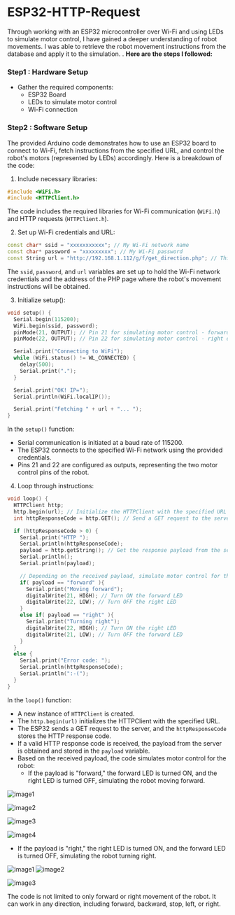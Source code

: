 # ESP32-HTTP-Request
Through working with an ESP32 microcontroller over Wi-Fi and using LEDs to simulate motor control, I have gained a deeper understanding of robot movements. I was able to retrieve the robot movement instructions from the database and apply it to the simulation. . 
**Here are the steps I followed:**
### Step1 : Hardware Setup
- Gather the required components:
   - ESP32 Board
   - LEDs to simulate motor control
   - Wi-Fi connection
### Step2 : Software Setup
The provided Arduino code demonstrates how to use an ESP32 board to connect to Wi-Fi, fetch instructions from the specified URL, and control the robot's motors (represented by LEDs) accordingly. Here is a breakdown of the code:

1. Include necessary libraries:

```cpp
#include <WiFi.h>
#include <HTTPClient.h>
```

The code includes the required libraries for Wi-Fi communication (`WiFi.h`) and HTTP requests (`HTTPClient.h`).

2. Set up Wi-Fi credentials and URL:

```cpp
const char* ssid = "xxxxxxxxxxx"; // My Wi-Fi network name
const char* password = "xxxxxxxxx"; // My Wi-Fi password
const String url = "http://192.168.1.112/g/f/get_direction.php"; // This is my address of PHP page
```

The `ssid`, `password`, and `url` variables are set up to hold the Wi-Fi network credentials and the address of the PHP page where the robot's movement instructions will be obtained. 

3. Initialize setup():

```cpp
void setup() {
  Serial.begin(115200);
  WiFi.begin(ssid, password);
  pinMode(21, OUTPUT); // Pin 21 for simulating motor control - forward direction
  pinMode(22, OUTPUT); // Pin 22 for simulating motor control - right direction

  Serial.print("Connecting to WiFi");
  while (WiFi.status() != WL_CONNECTED) {
    delay(500);
    Serial.print(".");
  }

  Serial.print("OK! IP=");
  Serial.println(WiFi.localIP());

  Serial.print("Fetching " + url + "... ");
}
```

In the `setup()` function:
- Serial communication is initiated at a baud rate of 115200.
- The ESP32 connects to the specified Wi-Fi network using the provided credentials.
- Pins 21 and 22 are configured as outputs, representing the two motor control pins of the robot.

4. Loop through instructions:

```cpp
void loop() {
  HTTPClient http;
  http.begin(url); // Initialize the HTTPClient with the specified URL
  int httpResponseCode = http.GET(); // Send a GET request to the server and get the HTTP response code

  if (httpResponseCode > 0) {
    Serial.print("HTTP ");
    Serial.println(httpResponseCode);
    payload = http.getString(); // Get the response payload from the server
    Serial.println();
    Serial.println(payload);

    // Depending on the received payload, simulate motor control for the robot
    if( payload == "forward" ){
      Serial.print("Moving forward");
      digitalWrite(21, HIGH); // Turn ON the forward LED
      digitalWrite(22, LOW); // Turn OFF the right LED
    }
    else if( payload == "right" ){
      Serial.print("Turning right");
      digitalWrite(22, HIGH); // Turn ON the right LED
      digitalWrite(21, LOW); // Turn OFF the forward LED
    }
  }
  else {
    Serial.print("Error code: ");
    Serial.println(httpResponseCode);
    Serial.println(":-(");
  }
}
```
In the `loop()` function:
- A new instance of `HTTPClient` is created.
- The `http.begin(url)` initializes the HTTPClient with the specified URL.
- The ESP32 sends a GET request to the server, and the `httpResponseCode` stores the HTTP response code.
- If a valid HTTP response code is received, the payload from the server is obtained and stored in the `payload` variable.
- Based on the received payload, the code simulates motor control for the robot:
   - If the payload is "forward," the forward LED is turned ON, and the right LED is turned OFF, simulating the robot moving forward.
     
![image1](https://github.com/LatifahAbuhamamah/ESP32-Http-Request/blob/main/images/Control%20panel.png)

![image2](https://github.com/LatifahAbuhamamah/ESP32-Http-Request/blob/main/images/forward.png)

![image3](https://github.com/LatifahAbuhamamah/ESP32-Http-Request/blob/main/images/Serial%20monitor-%20forward.jpeg)

![image4](https://github.com/LatifahAbuhamamah/ESP32-Http-Request/blob/main/images/f.jpg)

   - If the payload is "right," the right LED is turned ON, and the forward LED is turned OFF, simulating the robot turning right.

![image1](https://github.com/LatifahAbuhamamah/ESP32-Http-Request/blob/main/images/right.png)
![image2](https://github.com/LatifahAbuhamamah/ESP32-Http-Request/blob/main/images/Serial%20monitor-%20right.jpeg)

![image3](https://github.com/LatifahAbuhamamah/ESP32-Http-Request/blob/main/images/r.jpg)


The code is not limited to only forward or right movement of the robot. It can work in any direction, including forward, backward, stop, left, or right.



